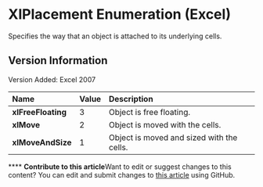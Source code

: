 
# XlPlacement Enumeration (Excel)

Specifies the way that an object is attached to its underlying cells.


## Version Information

Version Added: Excel 2007 



|**Name**|**Value**|**Description**|
|:-----|:-----|:-----|
| **xlFreeFloating**|3|Object is free floating.|
| **xlMove**|2|Object is moved with the cells.|
| **xlMoveAndSize**|1|Object is moved and sized with the cells.|

****   **Contribute to this article**Want to edit or suggest changes to this content? You can edit and submit changes to  [this article](https://github.com/jhershey00/VBA_Excel_Test/OpenXMLCon/articles/ad52cbf4-3d51-d9fe-5e31-be181f7775d3.md) using GitHub.

